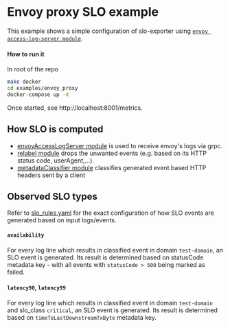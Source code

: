 # Envoy proxy SLO example

This example shows a simple configuration of slo-exporter using
[`envoy access-log-server module`](/docs/modules/envoy_access_log_server.md).

#### How to run it
In root of the repo
```bash
make docker
cd examples/envoy_proxy
docker-compose up -d
```
Once started, see http://localhost:8001/metrics.

## How SLO is computed
- [envoyAccessLogServer module](/docs/modules/envoy_access_log_server.md) is used to receive envoy's logs via grpc.
- [relabel module](/docs/modules/relabel.md) drops the unwanted events (e.g. based on its HTTP status code, userAgent,...).
- [metadataClassifier module](/docs/modules/metadata_classifier.md) classifies generated event based HTTP headers sent by a client

## Observed SLO types
Refer to [slo_rules.yaml](./slo-exporter/slo_rules.yaml) for the exact configuration of how SLO events are generated based on input logs/events.

#### `availability`
For every log line which results in classified event in domain `test-domain`, an SLO event is generated. Its result is determined based on statusCode metadata key - with all events with `statusCode > 500` being marked as failed.

#### `latency90`, `latency99`
For every log line which results in classified event in domain `test-domain` and slo_class `critical`, an SLO event is generated. Its result is determined based on `timeToLastDownstreamTxByte` metadata key.
